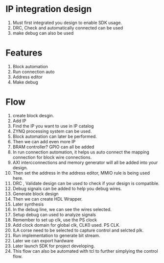 # IP integration design
1. Must first integrated you design to enable SDK usage.
2. DRC, Check and automatically connected can be used
3. make debug can also be used

# Features
1. Block automation
2. Run connection auto
3. Address editor
4. Make debug


# Flow
1. create block desgin.
2. Add IP
3. Find the IP you want to use in IP catalog
4. ZYNQ processing system can be used.
5. Block automation can later be performed.
6. Then we can add even more IP
7. BRAM controller? GPIO can all be added
8. In run connection automation, it helps us auto connect the mapping connection for block wire connections.
9. AXI intercconnections  and memory generator will all be added into your design.
10. Then set the address in the address editor, MMIO rule is being used here.
11. DRC , Validate design can be used to check if your design is compatible.
12. Debug signals can be added to help you debug wires.
13. Generate block design
14. Then we can create HDL Wrapper.
15. Later synthesis
16. In the debug line, we can see the wires selected.
17. Setup debug can used to analyze signals
18. Remember to set up clk, use the PS clock
19. Add clock domain for global clk, CLK0 used. PS CLK.
20. ILA corse need to be selected to capture control and selcted plk.
21. Run implementation to generate bit stream.
22. Later we can export hardware
23. Later launch SDK for project developing.
24. This flow can also be automated with tcl to further simplying the control flow.